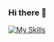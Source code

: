 ### Hi there 👋

[![My Skills](https://skillicons.dev/icons?i=js,html,css,wasm,react,figma)](https://skillicons.dev)
